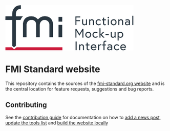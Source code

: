 <a href="https://fmi-standard.org/">
  <img src="https://raw.githubusercontent.com/modelica/fmi-standard.org/main/static/assets/images/FMI.svg" alt="FMI logo" width="400">
</a>

# FMI Standard website

This repository contains the sources of the [fmi-standard.org website](https://fmi-standard.org/) and is the central location for feature requests, suggestions and bug reports.

## Contributing

See the [contribution guide](CONTRIBUTING.md) for documentation on how to [add a news post](CONTRIBUTING.md#adding-a-news-post), [update the tools list](CONTRIBUTING.md#updating-the-tools-list) and [build the website locally](CONTRIBUTING.md#building-the-website-locally)
